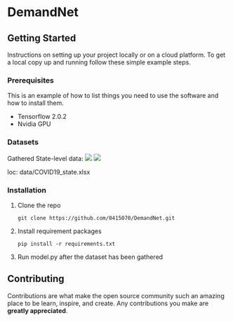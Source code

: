 # DemandNet



## Getting Started

Instructions on setting up your project locally or on a cloud platform. To get a local copy up and running follow these simple example steps.

### Prerequisites

This is an example of how to list things you need to use the software and how to install them.

- Tensorflow 2.0.2
- Nvidia GPU 


### Datasets

Gathered State-level data: 
![](https://github.com/0415070/DemandNet/blob/main/visualization/state-level-data.png)
![](https://github.com/0415070/DemandNet/blob/main/visualization/heat-map.png)

loc: data/COVID19_state.xlsx



### Installation

1. Clone the repo

   ```
   git clone https://github.com/0415070/DemandNet.git
   ```

2. Install requirement packages

   ```
   pip install -r requirements.txt
   ```

4. Run model.py after the dataset has been gathered  


## Contributing

Contributions are what make the open source community such an amazing place to be learn, inspire, and create. Any contributions you make are **greatly appreciated**.
